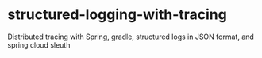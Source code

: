 # structured-logging-with-tracing
Distributed tracing with Spring, gradle, structured logs in JSON format, and spring cloud sleuth
